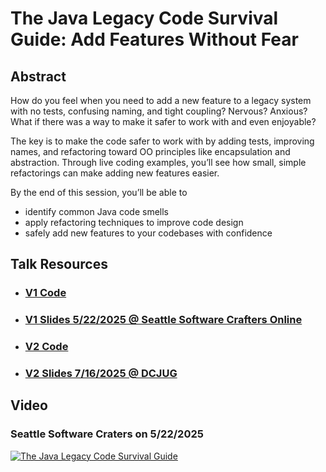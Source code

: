 # The Java Legacy Code Survival Guide: Add Features Without Fear

## Abstract

How do you feel when you need to add a new feature to a legacy system with no tests, confusing naming, and tight coupling? Nervous? Anxious? What if there was a way to make it safer to work with and even enjoyable?

The key is to make the code safer to work with by adding tests, improving names, and refactoring toward OO principles like encapsulation and abstraction. Through live coding examples, you’ll see how small, simple refactorings can make adding new features easier.

By the end of this session, you’ll be able to

- identify common Java code smells
- apply refactoring techniques to improve code design
- safely add new features to your codebases with confidence

## Talk Resources

* ### [V1 Code](https://github.com/SDiamante13/loan-management-service/tree/seattle-crafters-5-21-25)
* ### [V1 Slides 5/22/2025 @ Seattle Software Crafters Online](TheJavaLegacyCodeSurvivalGuideV1.pptx)

* ### [V2 Code](https://github.com/SDiamante13/loan-management-service/tree/dcjug-07-16-25)
* ### [V2 Slides 7/16/2025 @ DCJUG](TheJavaLegacyCodeSurvivalGuideV2.pptx)

## Video

### Seattle Software Craters on 5/22/2025

[![The Java Legacy Code Survival Guide](https://img.youtube.com/vi/vNaHTSuH6Bw/0.jpg)](https://youtu.be/vNaHTSuH6Bw?si=RwT3eQo-LCYXrrGQ)
